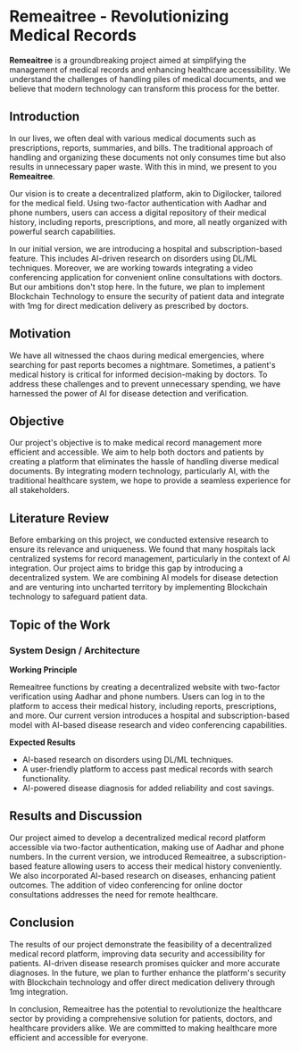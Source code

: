 # Remeaitree - Revolutionizing Medical Records

**Remeaitree** is a groundbreaking project aimed at simplifying the management of medical records and enhancing healthcare accessibility. We understand the challenges of handling piles of medical documents, and we believe that modern technology can transform this process for the better.

## Introduction

In our lives, we often deal with various medical documents such as prescriptions, reports, summaries, and bills. The traditional approach of handling and organizing these documents not only consumes time but also results in unnecessary paper waste. With this in mind, we present to you **Remeaitree**.

Our vision is to create a decentralized platform, akin to Digilocker, tailored for the medical field. Using two-factor authentication with Aadhar and phone numbers, users can access a digital repository of their medical history, including reports, prescriptions, and more, all neatly organized with powerful search capabilities.

In our initial version, we are introducing a hospital and subscription-based feature. This includes AI-driven research on disorders using DL/ML techniques. Moreover, we are working towards integrating a video conferencing application for convenient online consultations with doctors. But our ambitions don't stop here. In the future, we plan to implement Blockchain Technology to ensure the security of patient data and integrate with 1mg for direct medication delivery as prescribed by doctors.

## Motivation

We have all witnessed the chaos during medical emergencies, where searching for past reports becomes a nightmare. Sometimes, a patient's medical history is critical for informed decision-making by doctors. To address these challenges and to prevent unnecessary spending, we have harnessed the power of AI for disease detection and verification.

## Objective

Our project's objective is to make medical record management more efficient and accessible. We aim to help both doctors and patients by creating a platform that eliminates the hassle of handling diverse medical documents. By integrating modern technology, particularly AI, with the traditional healthcare system, we hope to provide a seamless experience for all stakeholders.

## Literature Review

Before embarking on this project, we conducted extensive research to ensure its relevance and uniqueness. We found that many hospitals lack centralized systems for record management, particularly in the context of AI integration. Our project aims to bridge this gap by introducing a decentralized system. We are combining AI models for disease detection and are venturing into uncharted territory by implementing Blockchain technology to safeguard patient data.

## Topic of the Work

### System Design / Architecture

**Working Principle**

Remeaitree functions by creating a decentralized website with two-factor verification using Aadhar and phone numbers. Users can log in to the platform to access their medical history, including reports, prescriptions, and more. Our current version introduces a hospital and subscription-based model with AI-based disease research and video conferencing capabilities.

**Expected Results**

- AI-based research on disorders using DL/ML techniques.
- A user-friendly platform to access past medical records with search functionality.
- AI-powered disease diagnosis for added reliability and cost savings.

## Results and Discussion

Our project aimed to develop a decentralized medical record platform accessible via two-factor authentication, making use of Aadhar and phone numbers. In the current version, we introduced Remeaitree, a subscription-based feature allowing users to access their medical history conveniently. We also incorporated AI-based research on diseases, enhancing patient outcomes. The addition of video conferencing for online doctor consultations addresses the need for remote healthcare.

## Conclusion

The results of our project demonstrate the feasibility of a decentralized medical record platform, improving data security and accessibility for patients. AI-driven disease research promises quicker and more accurate diagnoses. In the future, we plan to further enhance the platform's security with Blockchain technology and offer direct medication delivery through 1mg integration. 

In conclusion, Remeaitree has the potential to revolutionize the healthcare sector by providing a comprehensive solution for patients, doctors, and healthcare providers alike. We are committed to making healthcare more efficient and accessible for everyone.
